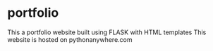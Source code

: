 # portfolio
This a portfolio website built using FLASK with HTML templates 
This website is hosted on pythonanywhere.com
